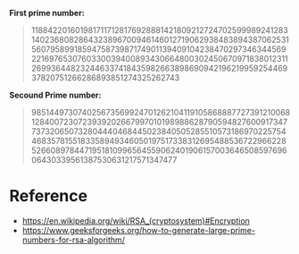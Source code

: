 **First prime number:**
>118842201601981711712817692888142180921272470259998924128314023680828643238967009461460127190629384838943870625315607958991859475873987174901139409104238470297346344569221697653076033003940089343066480030245067097183801231126993644823244633741843598266389869094219621995925446937820751266286893851274325262743

**Secound Prime number:**
>98514497307402567356992470126210411910586888772739121006812840072307239392026679970101989886287905948276009173477373206507328044404684450238405052855105731869702257544683578155183358949346050197517338312695488536722966228526608978447195181099656455906240190615700364650859769606430339561387530631217571347477

# Reference
- https://en.wikipedia.org/wiki/RSA_(cryptosystem)#Encryption
- https://www.geeksforgeeks.org/how-to-generate-large-prime-numbers-for-rsa-algorithm/
